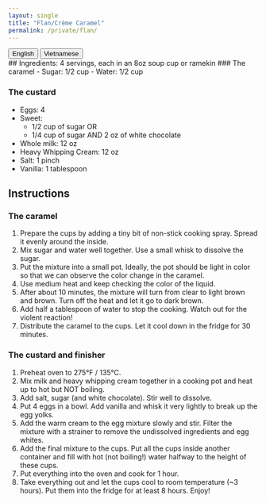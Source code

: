```yaml
---
layout: single
title: "Flan/Crème Caramel"
permalink: /private/flan/
---
```


<div>
  <button onclick="showEnglish()">English</button>
  <button onclick="showVietnamese()">Vietnamese</button>
</div>

<!-- English Translation -->
<div id="english-content" markdown=1>
  ## Ingredients: 4 servings, each in an 8oz soup cup or ramekin
  ### The caramel
  - Sugar: 1/2 cup
  - Water: 1/2 cup

  ### The custard
  - Eggs: 4
  - Sweet: 
      + 1/2 cup of sugar OR
      + 1/4 cup of sugar AND 2 oz of white chocolate
  - Whole milk: 12 oz
  - Heavy Whipping Cream: 12 oz
  - Salt: 1 pinch
  - Vanilla: 1 tablespoon

  ## Instructions
  ### The caramel
  1. Prepare the cups by adding a tiny bit of non-stick cooking spray. Spread it evenly around the inside.
  2. Mix sugar and water well together. Use a small whisk to dissolve the sugar.
  3. Put the mixture into a small pot. Ideally, the pot should be light in color so that we can observe the color change in the caramel.
  4. Use medium heat and keep checking the color of the liquid.
  5. After about 10 minutes, the mixture will turn from clear to light brown and brown. Turn off the heat and let it go to dark brown.
  6. Add half a tablespoon of water to stop the cooking. Watch out for the violent reaction!
  7. Distribute the caramel to the cups. Let it cool down in the fridge for 30 minutes.

  ### The custard and finisher
  1. Preheat oven to 275°F / 135°C.
  2. Mix milk and heavy whipping cream together in a cooking pot and heat up to hot but NOT boiling.
  3. Add salt, sugar (and white chocolate). Stir well to dissolve.
  4. Put 4 eggs in a bowl. Add vanilla and whisk it very lightly to break up the egg yolks.
  5. Add the warm cream to the egg mixture slowly and stir. Filter the mixture with a strainer to remove the undissolved ingredients and egg whites.
  6. Add the final mixture to the cups. Put all the cups inside another container and fill with hot (not boiling!) water halfway to the height of these cups.
  7. Put everything into the oven and cook for 1 hour.
  8. Take everything out and let the cups cool to room temperature (~3 hours). Put them into the fridge for at least 8 hours. Enjoy!
</div>

<!-- Vietnamese Translation -->
<div id="vietnamese-content" style="display: none;">
  ## Nguyên liệu: 4 phần ăn, mỗi phần trong một cốc soup 8oz hoặc ramekin
  ### Caramel
  - Đường: 1/2 cốc
  - Nước: 1/2 cốc

  ### Custard
  - Trứng: 4
  - Đường:
      + 1/2 cốc đường HOẶC
      + 1/4 cốc đường VÀ 2 oz sô cô la trắng
  - Sữa tươi: 12 oz
  - Kem whipping: 12 oz
  - Muối: 1 nhúm
  - Vanilla: 1 muỗng canh

  ## Hướng dẫn
  ### Caramel
  1. Chuẩn bị các cốc bằng cách thêm một chút dầu chống dính. Phết đều quanh bên trong.
  2. Trộn đường và nước với nhau. Dùng cái đánh trứng nhỏ để hòa tan đường.
  3. Cho hỗn hợp vào nồi nhỏ. Lý tưởng là nồi có màu sáng để có thể quan sát sự thay đổi màu của caramel.
  4. Dùng lửa vừa và kiểm tra màu của chất lỏng.
  5. Sau khoảng 10 phút, hỗn hợp sẽ chuyển từ trong suốt sang nâu nhạt và nâu. Tắt bếp và để màu chuyển sang nâu đậm.
  6. Thêm 1/2 muỗng canh nước để ngừng nấu. Cẩn thận với phản ứng mạnh!
  7. Chia caramel vào các cốc. Để nguội trong tủ lạnh trong 30 phút.

  ### Custard và hoàn thành
  1. Làm nóng lò ở 275°F / 135°C.
  2. Trộn sữa và kem whipping trong nồi nấu và làm nóng đến khi ấm nhưng KHÔNG sôi.
  3. Thêm muối, đường (và sô cô la trắng). Khuấy đều để hòa tan.
  4. Cho 4 quả trứng vào bát. Thêm vanilla và đánh nhẹ để phá vỡ lòng đỏ.
  5. Thêm hỗn hợp kem ấm vào hỗn hợp trứng từ từ và khuấy. Lọc hỗn hợp qua rây để loại bỏ các nguyên liệu không tan và lòng trắng trứng.
  6. Chia hỗn hợp cuối cùng vào các cốc. Đặt tất cả các cốc vào một khay khác và đổ nước nóng (không sôi) ngập nửa chiều cao các cốc này.
  7. Đặt tất cả vào lò và nướng trong 1 giờ.
  8. Lấy ra và để các cốc nguội ở nhiệt độ phòng (~3 giờ). Sau đó, cho vào tủ lạnh ít nhất 8 giờ. Thưởng thức!
</div>
